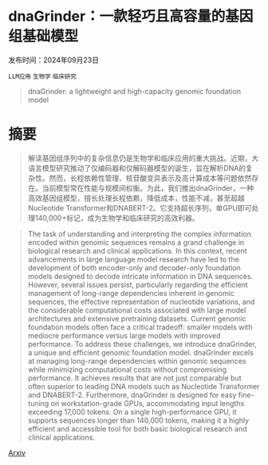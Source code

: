 # dnaGrinder：一款轻巧且高容量的基因组基础模型

发布时间：2024年09月23日

`LLM应用` `生物学` `临床研究`

> dnaGrinder: a lightweight and high-capacity genomic foundation model

# 摘要

> 解读基因组序列中的复杂信息仍是生物学和临床应用的重大挑战。近期，大语言模型研究推动了仅编码器和仅解码器模型的诞生，旨在解析DNA的复杂性。然而，长程依赖性管理、核苷酸变异表示及高计算成本等问题依然存在。当前模型常在性能与规模间权衡。为此，我们推出dnaGrinder，一种高效基因组模型，擅长处理长程依赖，降低成本，性能不减，甚至超越Nucleotide Transformer和DNABERT-2。它支持超长序列，单GPU即可处理140,000+标记，成为生物学和临床研究的高效利器。

> The task of understanding and interpreting the complex information encoded within genomic sequences remains a grand challenge in biological research and clinical applications. In this context, recent advancements in large language model research have led to the development of both encoder-only and decoder-only foundation models designed to decode intricate information in DNA sequences. However, several issues persist, particularly regarding the efficient management of long-range dependencies inherent in genomic sequences, the effective representation of nucleotide variations, and the considerable computational costs associated with large model architectures and extensive pretraining datasets. Current genomic foundation models often face a critical tradeoff: smaller models with mediocre performance versus large models with improved performance. To address these challenges, we introduce dnaGrinder, a unique and efficient genomic foundation model. dnaGrinder excels at managing long-range dependencies within genomic sequences while minimizing computational costs without compromising performance. It achieves results that are not just comparable but often superior to leading DNA models such as Nucleotide Transformer and DNABERT-2. Furthermore, dnaGrinder is designed for easy fine-tuning on workstation-grade GPUs, accommodating input lengths exceeding 17,000 tokens. On a single high-performance GPU, it supports sequences longer than 140,000 tokens, making it a highly efficient and accessible tool for both basic biological research and clinical applications.

[Arxiv](https://arxiv.org/abs/2409.15697)